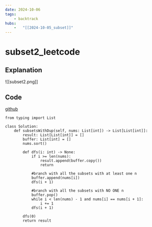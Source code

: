 ```yaml
---
date: 2024-10-06 
tags: 
    - backtrack
hubs: 
    -   "[[2024-10-05_subset]]"
---
```


# subset2_leetcode

## Explanation
![[subset2.png]]

## Code
[github](https://github.com/ris8z/leetcode/blob/main/BackTrack/subset2.py) 
```python3
from typing import List

class Solution:
    def subsetsWithDup(self, nums: List[int]) -> List[List[int]]:
        result: List[List[int]] = []
        buffer: List[int] = []
        nums.sort()
        
        def dfs(i: int) -> None:
            if i >= len(nums):
                result.append(buffer.copy())
                return
            
            #branch with all the subsets with at least one n
            buffer.append(nums[i])
            dfs(i + 1)

            #branch with all the subsets with NO ONE n
            buffer.pop()
            while i < len(nums) - 1 and nums[i] == nums[i + 1]:
                i += 1
            dfs(i + 1)

        dfs(0)
        return result

```
